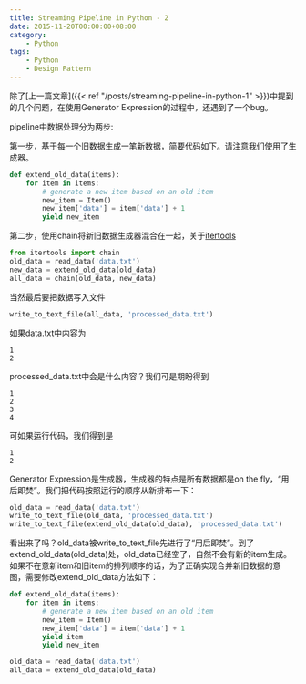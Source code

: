 ```yaml
---
title: Streaming Pipeline in Python - 2
date: 2015-11-20T00:00:00+08:00 
category: 
    - Python
tags:
    - Python
    - Design Pattern
---
```


除了[上一篇文章]({{< ref "/posts/streaming-pipeline-in-python-1" >}})中提到的几个问题，在使用Generator Expression的过程中，还遇到了一个bug。

<!--more--> 

pipeline中数据处理分为两步:

第一步，基于每一个旧数据生成一笔新数据，简要代码如下。请注意我们使用了生成器。

```python
def extend_old_data(items):
    for item in items:
        # generate a new item based on an old item
        new_item = Item()
        new_item['data'] = item['data'] + 1
        yield new_item
```

第二步，使用chain将新旧数据生成器混合在一起，关于[itertools](https://docs.python.org/2/library/itertools.html)

```python
from itertools import chain
old_data = read_data('data.txt')
new_data = extend_old_data(old_data)
all_data = chain(old_data, new_data)
```

当然最后要把数据写入文件

```python
write_to_text_file(all_data, 'processed_data.txt')
```

如果data.txt中内容为

```bash-session
1       
2
```

processed_data.txt中会是什么内容？我们可是期盼得到  

```bash-session
1          
2          
3        
4
```

可如果运行代码，我们得到是          

```bash-session
1              
2
```

Generator Expression是生成器，生成器的特点是所有数据都是on the fly，“用后即焚”。我们把代码按照运行的顺序从新排布一下：

```python
old_data = read_data('data.txt')
write_to_text_file(old_data, 'processed_data.txt')
write_to_text_file(extend_old_data(old_data), 'processed_data.txt')
```

看出来了吗？old_data被write_to_text_file先进行了“用后即焚”。到了extend_old_data(old_data)处，old_data已经空了，自然不会有新的item生成。如果不在意新item和旧item的排列顺序的话，为了正确实现合并新旧数据的意图，需要修改extend_old_data方法如下：

```python
def extend_old_data(items):
    for item in items:
        # generate a new item based on an old item
        new_item = Item()
        new_item['data'] = item['data'] + 1
        yield item
        yield new_item

old_data = read_data('data.txt')
all_data = extend_old_data(old_data)
```